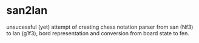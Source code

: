 # san2lan


unsucessful (yet) attempt of creating chess notation parser from san (Nf3) to lan (g1f3), bord representation and conversion from board state to fen.
